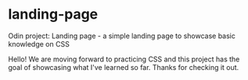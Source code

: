 # landing-page
Odin project: Landing page -  a simple landing page to showcase basic knowledge on CSS 

Hello! We are moving forward to practicing CSS and this project has the goal of showcasing what I've learned so far. Thanks for checking it out.
